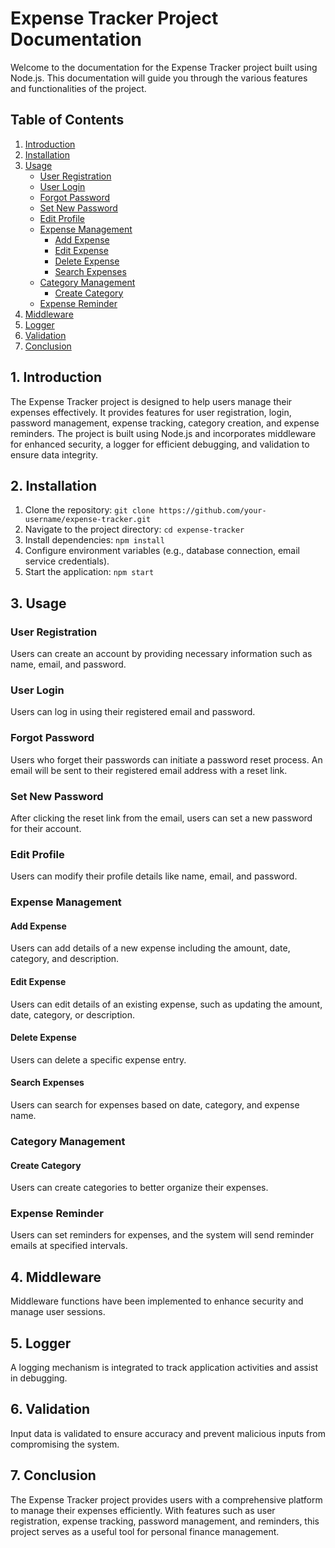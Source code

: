 # Expense Tracker Project Documentation

Welcome to the documentation for the Expense Tracker project built using Node.js. This documentation will guide you through the various features and functionalities of the project.

## Table of Contents

1. [Introduction](#introduction)
2. [Installation](#1-introduction)
3. [Usage](#usage)
   - [User Registration](#user-registration)
   - [User Login](#user-login)
   - [Forgot Password](#forgot-password)
   - [Set New Password](#set-new-password)
   - [Edit Profile](#edit-profile)
   - [Expense Management](#expense-management)
     - [Add Expense](#add-expense)
     - [Edit Expense](#edit-expense)
     - [Delete Expense](#delete-expense)
     - [Search Expenses](#search-expenses)
   - [Category Management](#category-management)
     - [Create Category](#create-category)
   - [Expense Reminder](#expense-reminder)
4. [Middleware](#middleware)
5. [Logger](#logger)
6. [Validation](#validation)
7. [Conclusion](#conclusion)

## 1. Introduction <a name="introduction"></a>

The Expense Tracker project is designed to help users manage their expenses effectively. It provides features for user registration, login, password management, expense tracking, category creation, and expense reminders. The project is built using Node.js and incorporates middleware for enhanced security, a logger for efficient debugging, and validation to ensure data integrity.

## 2. Installation <a name="installation"></a>

1. Clone the repository: `git clone https://github.com/your-username/expense-tracker.git`
2. Navigate to the project directory: `cd expense-tracker`
3. Install dependencies: `npm install`
4. Configure environment variables (e.g., database connection, email service credentials).
5. Start the application: `npm start`

## 3. Usage <a name="usage"></a>

### User Registration <a name="user-registration"></a>

Users can create an account by providing necessary information such as name, email, and password.

### User Login <a name="user-login"></a>

Users can log in using their registered email and password.

### Forgot Password <a name="forgot-password"></a>

Users who forget their passwords can initiate a password reset process. An email will be sent to their registered email address with a reset link.

### Set New Password <a name="set-new-password"></a>

After clicking the reset link from the email, users can set a new password for their account.

### Edit Profile <a name="edit-profile"></a>

Users can modify their profile details like name, email, and password.

### Expense Management <a name="expense-management"></a>

#### Add Expense <a name="add-expense"></a>

Users can add details of a new expense including the amount, date, category, and description.

#### Edit Expense <a name="edit-expense"></a>

Users can edit details of an existing expense, such as updating the amount, date, category, or description.

#### Delete Expense <a name="delete-expense"></a>

Users can delete a specific expense entry.

#### Search Expenses <a name="search-expenses"></a>

Users can search for expenses based on date, category, and expense name.

### Category Management <a name="category-management"></a>

#### Create Category <a name="create-category"></a>

Users can create categories to better organize their expenses.

### Expense Reminder <a name="expense-reminder"></a>

Users can set reminders for expenses, and the system will send reminder emails at specified intervals.

## 4. Middleware <a name="middleware"></a>

Middleware functions have been implemented to enhance security and manage user sessions.

## 5. Logger <a name="logger"></a>

A logging mechanism is integrated to track application activities and assist in debugging.

## 6. Validation <a name="validation"></a>

Input data is validated to ensure accuracy and prevent malicious inputs from compromising the system.

## 7. Conclusion <a name="conclusion"></a>

The Expense Tracker project provides users with a comprehensive platform to manage their expenses efficiently. With features such as user registration, expense tracking, password management, and reminders, this project serves as a useful tool for personal finance management.
